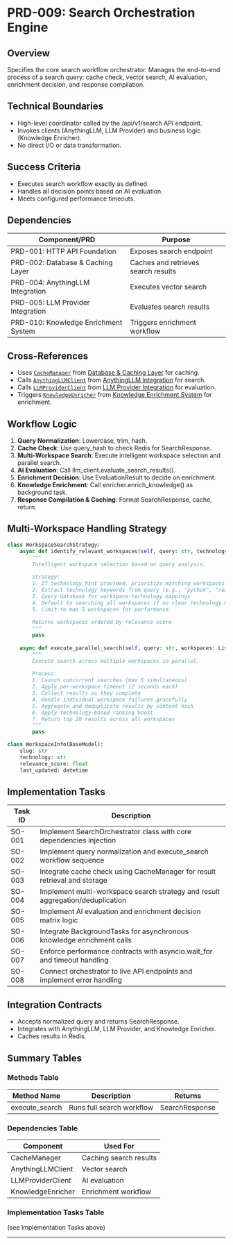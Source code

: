 # PRD-009: Search Orchestration Engine

## Overview
Specifies the core search workflow orchestrator. Manages the end-to-end process of a search query: cache check, vector search, AI evaluation, enrichment decision, and response compilation.

## Technical Boundaries
- High-level coordinator called by the /api/v1/search API endpoint.
- Invokes clients (AnythingLLM, LLM Provider) and business logic (Knowledge Enricher).
- No direct I/O or data transformation.

## Success Criteria
- Executes search workflow exactly as defined.
- Handles all decision points based on AI evaluation.
- Meets configured performance timeouts.

## Dependencies
| Component/PRD | Purpose |
|---------------|---------|
| PRD-001: HTTP API Foundation | Exposes search endpoint |
| PRD-002: Database & Caching Layer | Caches and retrieves search results |
| PRD-004: AnythingLLM Integration | Executes vector search |
| PRD-005: LLM Provider Integration | Evaluates search results |
| PRD-010: Knowledge Enrichment System | Triggers enrichment workflow |

## Cross-References
- Uses [`CacheManager`](PRD-002_DB_and_Caching_Layer.md) from [Database & Caching Layer](PRD-002_DB_and_Caching_Layer.md) for caching.
- Calls [`AnythingLLMClient`](PRD-004_AnythingLLM_Integration.md) from [AnythingLLM Integration](PRD-004_AnythingLLM_Integration.md) for search.
- Calls [`LLMProviderClient`](PRD-005_LLM_Provider_Integration.md) from [LLM Provider Integration](PRD-005_LLM_Provider_Integration.md) for evaluation.
- Triggers [`KnowledgeEnricher`](PRD-010_knowledge_enrichment_system.md) from [Knowledge Enrichment System](PRD-010_knowledge_enrichment_system.md) for enrichment.

## Workflow Logic

1. **Query Normalization**: Lowercase, trim, hash.
2. **Cache Check**: Use query_hash to check Redis for SearchResponse.
3. **Multi-Workspace Search**: Execute intelligent workspace selection and parallel search.
4. **AI Evaluation**: Call llm_client.evaluate_search_results().
5. **Enrichment Decision**: Use EvaluationResult to decide on enrichment.
6. **Knowledge Enrichment**: Call enricher.enrich_knowledge() as background task.
7. **Response Compilation & Caching**: Format SearchResponse, cache, return.

## Multi-Workspace Handling Strategy

```python
class WorkspaceSearchStrategy:
    async def identify_relevant_workspaces(self, query: str, technology_hint: Optional[str] = None) -> List[WorkspaceInfo]:
        """
        Intelligent workspace selection based on query analysis.
        
        Strategy:
        1. If technology_hint provided, prioritize matching workspaces
        2. Extract technology keywords from query (e.g., "python", "react", "docker")
        3. Query database for workspace-technology mappings
        4. Default to searching all workspaces if no clear technology match
        5. Limit to max 5 workspaces for performance
        
        Returns workspaces ordered by relevance score
        """
        pass
    
    async def execute_parallel_search(self, query: str, workspaces: List[WorkspaceInfo]) -> List[SearchResult]:
        """
        Execute search across multiple workspaces in parallel.
        
        Process:
        1. Launch concurrent searches (max 5 simultaneous)
        2. Apply per-workspace timeout (2 seconds each)
        3. Collect results as they complete
        4. Handle individual workspace failures gracefully
        5. Aggregate and deduplicate results by content hash
        6. Apply technology-based ranking boost
        7. Return top 20 results across all workspaces
        """
        pass

class WorkspaceInfo(BaseModel):
    slug: str
    technology: str
    relevance_score: float
    last_updated: datetime
```

## Implementation Tasks

| Task ID | Description |
|---------|-------------|
| SO-001  | Implement SearchOrchestrator class with core dependencies injection |
| SO-002  | Implement query normalization and execute_search workflow sequence |
| SO-003  | Integrate cache check using CacheManager for result retrieval and storage |
| SO-004  | Implement multi-workspace search strategy and result aggregation/deduplication |
| SO-005  | Implement AI evaluation and enrichment decision matrix logic |
| SO-006  | Integrate BackgroundTasks for asynchronous knowledge enrichment calls |
| SO-007  | Enforce performance contracts with asyncio.wait_for and timeout handling |
| SO-008  | Connect orchestrator to live API endpoints and implement error handling |

## Integration Contracts
- Accepts normalized query and returns SearchResponse.
- Integrates with AnythingLLM, LLM Provider, and Knowledge Enricher.
- Caches results in Redis.

## Summary Tables

### Methods Table

| Method Name      | Description                                 | Returns           |
|------------------|---------------------------------------------|-------------------|
| execute_search   | Runs full search workflow                   | SearchResponse    |

### Dependencies Table

| Component        | Used For                                    |
|------------------|---------------------------------------------|
| CacheManager     | Caching search results                      |
| AnythingLLMClient| Vector search                               |
| LLMProviderClient| AI evaluation                               |
| KnowledgeEnricher| Enrichment workflow                         |

### Implementation Tasks Table
(see Implementation Tasks above)

---